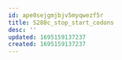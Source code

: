 ```yaml
---
id: ape0sejgmjbjv5myqwezf5r
title: S288c_stop_start_codons
desc: ''
updated: 1695159137237
created: 1695159137237
---
```

